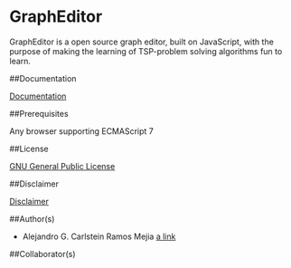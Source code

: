 # GraphEditor

GraphEditor is a open source graph editor, built on JavaScript, with the purpose of making 
the learning of TSP-problem solving algorithms fun to learn.

##Documentation

[Documentation](documetation/DOCUMENTATION.md)

##Prerequisites

Any browser supporting ECMAScript 7

##License

[GNU General Public License](LICENSE.md)

##Disclaimer

[Disclaimer](DISCLAIMER.md)

##Author(s)

- Alejandro G. Carlstein Ramos Mejia [a link](http://www.acarlstein.com)

##Collaborator(s)